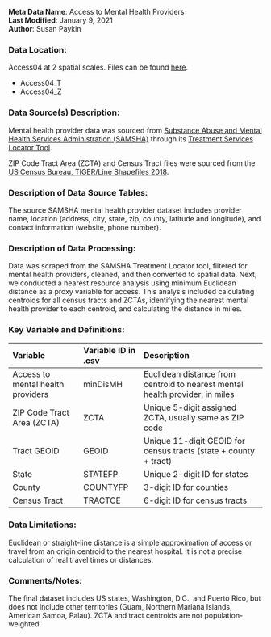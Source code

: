 **Meta Data Name**: Access to Mental Health Providers  
**Last Modified**: January 9, 2021  
**Author**: Susan Paykin  

### Data Location: 
Access04 at 2 spatial scales. Files can be found [here](/data_final).
* Access04_T  
* Access04_Z  

### Data Source(s) Description:  
Mental health provider data was sourced from [Substance Abuse and Mental Health Services Administration (SAMSHA)](https://www.samhsa.gov/) through its [Treatment Services Locator Tool](https://findtreatment.samhsa.gov/locator). 

ZIP Code Tract Area (ZCTA) and Census Tract files were sourced from the [US Census Bureau, TIGER/Line Shapefiles 2018](https://www.census.gov/geographies/mapping-files/time-series/geo/carto-boundary-file.html). 

### Description of Data Source Tables: 
The source SAMSHA mental health provider dataset includes provider name, location (address, city, state, zip, county, latitude and longitude), and contact information (website, phone number).

### Description of Data Processing: 
Data was scraped from the SAMSHA Treatment Locator tool, filtered for mental health providers, cleaned, and then converted to spatial data. Next, we conducted a nearest resource analysis using minimum Euclidean distance as a proxy variable for access. This analysis included calculating centroids for all census tracts and ZCTAs, identifying the nearest mental health provider to each centroid, and calculating the distance in miles. 

### Key Variable and Definitions:

| Variable | Variable ID in .csv | Description |
|:---------|:--------------------|:------------|
| Access to mental health providers | minDisMH | Euclidean distance from centroid to nearest mental health provider, in miles |
| ZIP Code Tract Area (ZCTA) | ZCTA | Unique 5-digit assigned ZCTA, usually same as ZIP code |
| Tract GEOID | GEOID | Unique 11-digit GEOID for census tracts (state + county + tract) |
| State | STATEFP | Unique 2-digit ID for states |
| County | COUNTYFP | 3-digit ID for counties |
| Census Tract | TRACTCE | 6-digit ID for census tracts |

### Data Limitations:
Euclidean or straight-line distance is a simple approximation of access or travel from an origin centroid to the nearest hospital. It is not a precise calculation of real travel times or distances.  

### Comments/Notes:
The final dataset includes US states, Washington, D.C., and Puerto Rico, but does not include other territories (Guam, Northern Mariana Islands, American Samoa, Palau). ZCTA and tract centroids are not population-weighted.
